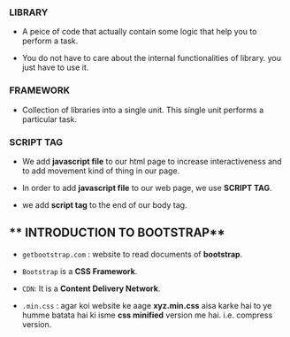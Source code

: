 ### **LIBRARY**
- A peice of code that actually contain some logic that help you to perform a task.

- You do not have to care about the internal functionalities of library. you just have to use it.

### **FRAMEWORK**
- Collection of libraries into a single unit. This single unit performs a particular task.

### **SCRIPT TAG**
- We add **javascript file** to our html page to increase interactiveness and to add movement  kind of thing in our page.

- In order to add **javascript file** to our web page, we use **SCRIPT TAG**.

- we add **script tag** to the end of our body tag.

## ** INTRODUCTION TO BOOTSTRAP**
- `getbootstrap.com` : website to read documents of **bootstrap**.

- `Bootstrap` is a **CSS Framework**.

- `CDN`: It is a **Content Delivery Network**.

- `.min.css` : agar koi website ke aage **xyz.min.css** aisa karke hai to ye humme batata hai ki isme **css minified** version me hai.
                i.e. compress version.

